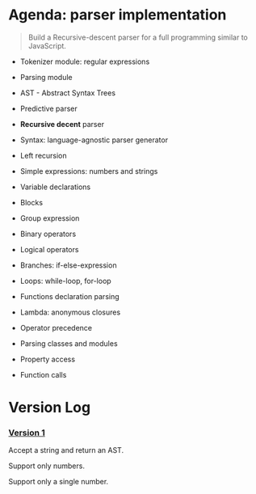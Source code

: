 # Agenda: parser implementation

> Build a Recursive-descent parser for a full programming similar to JavaScript.


- Tokenizer module: regular expressions
- Parsing module
- AST - Abstract Syntax Trees
- Predictive parser
- **Recursive decent** parser
- Syntax: language-agnostic parser generator
- Left recursion
- Simple expressions: numbers and strings
- Variable declarations
- Blocks
- Group expression

- Binary operators
- Logical operators
- Branches: if-else-expression
- Loops: while-loop, for-loop
- Functions declaration parsing
- Lambda: anonymous closures
- Operator precedence
- Parsing classes and modules
- Property access
- Function calls



# Version Log

<h3>
	<a href="https://github.com/lt502676921/recursive-descent-parser/tree/v1">Version 1<a>
</h3>

Accept a string and return an AST.

Support only numbers.

Support only a single number.

